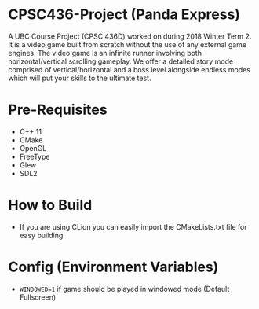 # CPSC436-Project (Panda Express)
A UBC Course Project (CPSC 436D) worked on during 2018 Winter Term 2. It is a video game built from scratch
without the use of any external game engines. The video game is an infinite runner involving 
both horizontal/vertical scrolling gameplay. We offer a detailed story mode comprised of vertical/horizontal and a boss level
alongside endless modes which will put your skills to the ultimate test.

# Pre-Requisites
- C++ 11
- CMake
- OpenGL
- FreeType
- Glew
- SDL2

# How to Build
- If you are using CLion you can easily import the CMakeLists.txt file for easy building.

# Config (Environment Variables)
- `WINDOWED=1` if game should be played in windowed mode (Default Fullscreen)


